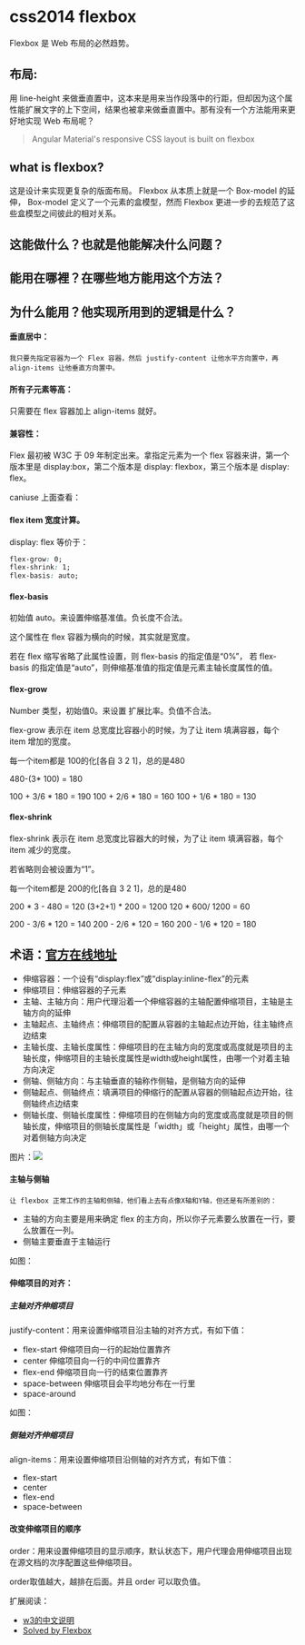 # css2014 flexbox
Flexbox 是 Web 布局的必然趋势。

## 布局:

 用 line-height 来做垂直置中，这本来是用来当作段落中的行距，但却因为这个属性能扩展文字的上下空间，结果也被拿来做垂直置中。那有没有一个方法能用来更好地实现 Web 布局呢？


> Angular Material's responsive CSS layout is built on flexbox

## what is flexbox?

这是设计来实现更复杂的版面布局。
Flexbox 从本质上就是一个 Box-model 的延伸， Box-model 定义了一个元素的盒模型，然而 Flexbox 更进一步的去规范了这些盒模型之间彼此的相对关系。




## 这能做什么？也就是他能解决什么问题？
## 能用在哪裡？在哪些地方能用这个方法？
## 为什么能用？他实现所用到的逻辑是什么？


#### 垂直居中：

	我只要先指定容器为一个 Flex 容器，然后 justify-content 让他水平方向置中，再 align-items 让他垂直方向置中。


#### 所有子元素等高：

只需要在 flex 容器加上 align-items 就好。


#### 兼容性：

Flex 最初被 W3C 于 09 年制定出来。拿指定元素为一个 flex 容器来讲，第一个版本里是 display:box，第二个版本是 display: flexbox，第三个版本是 display: flex。

caniuse 上面查看：

#### flex item 宽度计算。

display: flex  等价于：

``` css
flex-grow: 0;
flex-shrink: 1;
flex-basis: auto;
```

#### flex-basis

初始值 auto。来设置伸缩基准值。负长度不合法。

这个属性在 flex 容器为横向的时候，其实就是宽度。

若在 flex 缩写省略了此属性设置，则 flex-basis 的指定值是“0%”，
若 flex-basis 的指定值是“auto”，则伸缩基准值的指定值是元素主轴长度属性的值。

#### flex-grow

Number 类型，初始值0。来设置 扩展比率。负值不合法。

flex-grow 表示在 item 总宽度比容器小的时候，为了让 item 填满容器，每个 item 增加的宽度。

每一个item都是 100的化[各自 3 2 1]，总的是480

480-(3* 100) = 180

100 + 3/6 * 180 = 190
100 + 2/6 * 180 = 160
100 + 1/6 * 180 = 130


#### flex-shrink

flex-shrink 表示在 item 总宽度比容器大的时候，为了让 item 填满容器，每个 item 减少的宽度。

若省略则会被设置为“1”。

每一个item都是 200的化[各自 3 2 1]，总的是480

200 * 3 - 480 = 120
(3+2+1) * 200 = 1200
120 * 600/ 1200 = 60

200 - 3/6 * 120 = 140
200 - 2/6 * 120 = 160
200 - 1/6 * 120 = 180



## 术语：[官方在线地址](http://www.w3.org/html/ig/zh/wiki/Css3-flexbox/zh-hans)

* 伸缩容器：一个设有“display:flex”或“display:inline-flex”的元素
* 伸缩项目：伸缩容器的子元素
* 主轴、主轴方向：用户代理沿着一个伸缩容器的主轴配置伸缩项目，主轴是主轴方向的延伸
* 主轴起点、主轴终点：伸缩项目的配置从容器的主轴起点边开始，往主轴终点边结束
* 主轴长度、主轴长度属性：伸缩项目的在主轴方向的宽度或高度就是项目的主轴长度，伸缩项目的主轴长度属性是width或height属性，由哪一个对着主轴方向决定
* 侧轴、侧轴方向：与主轴垂直的轴称作侧轴，是侧轴方向的延伸
* 侧轴起点、侧轴终点：填满项目的伸缩行的配置从容器的侧轴起点边开始，往侧轴终点边结束
* 侧轴长度、侧轴长度属性：伸缩项目的在侧轴方向的宽度或高度就是项目的侧轴长度，伸缩项目的侧轴长度属性是「width」或「height」属性，由哪一个对着侧轴方向决定

图片：<img src="http://i.imgur.com/goJdO.png" border = "0"/>


#### 主轴与侧轴

	让 flexbox 正常工作的主轴和侧轴，他们看上去有点像X轴和Y轴，但还是有所差别的：

* 主轴的方向主要是用来确定 flex 的主方向，所以你子元素要么放置在一行，要么放置在一列。
* 侧轴主要垂直于主轴运行

如图：



#### 伸缩项目的对齐：

##### 主轴对齐伸缩项目

justify-content：用来设置伸缩项目沿主轴的对齐方式，有如下值：

* flex-start		伸缩项目向一行的起始位置靠齐
* center 			伸缩项目向一行的中间位置靠齐
* flex-end			伸缩项目向一行的结束位置靠齐
* space-between		伸缩项目会平均地分布在一行里
* space-around


如图：

##### 侧轴对齐伸缩项目

align-items：用来设置伸缩项目沿侧轴的对齐方式，有如下值：

* flex-start
* center
* flex-end
* space-between




#### 改变伸缩项目的顺序

order：用来设置伸缩项目的显示顺序，默认状态下，用户代理会用伸缩项目出现在源文档的次序配置这些伸缩项目。

order取值越大，越排在后面。并且 order 可以取负值。





扩展阅读：

* [w3的中文说明](http://www.w3.org/html/ig/zh/wiki/Css3-flexbox/zh-hans)
* [Solved by Flexbox](http://philipwalton.github.io/solved-by-flexbox/)


